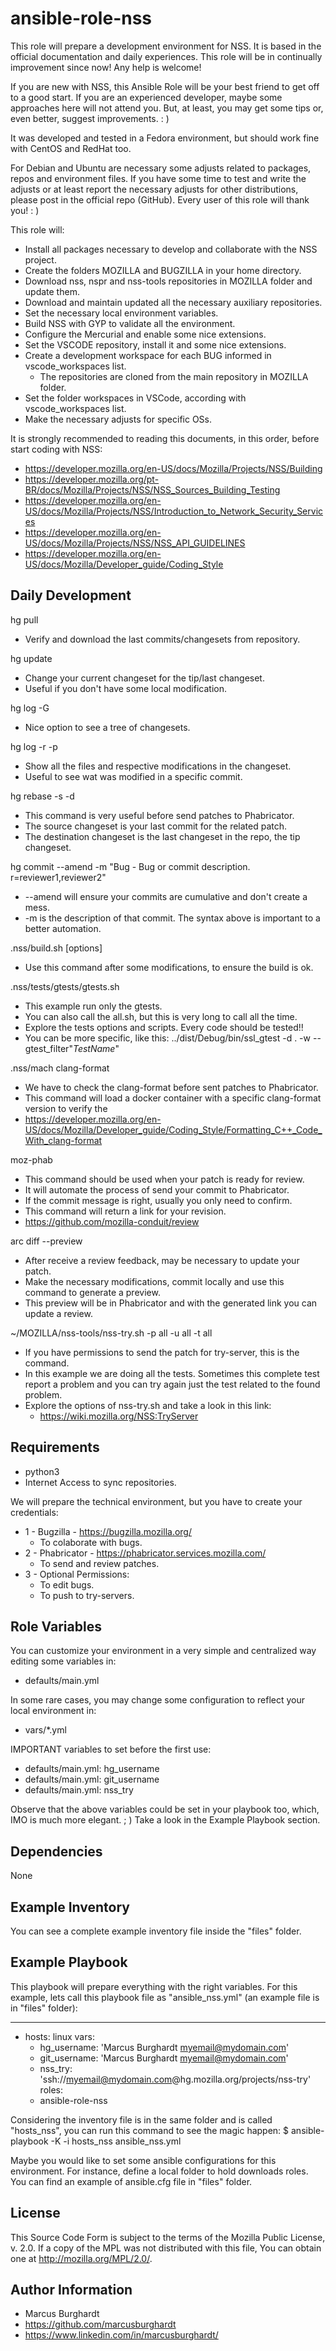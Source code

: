 ansible-role-nss
=========

This role will prepare a development environment for NSS.
It is based in the official documentation and daily experiences.
This role will be in continually improvement since now! Any help is welcome!

If you are new with NSS, this Ansible Role will be your best friend to get off to a good start.
If you are an experienced developer, maybe some approaches here will not attend you.
But, at least, you may get some tips or, even better, suggest improvements. : )

It was developed and tested in a Fedora environment, but should work fine
with CentOS and RedHat too.

For Debian and Ubuntu are necessary some adjusts related to packages, repos
and environment files. If you have some time to test and write the adjusts or
at least report the necessary adjusts for other distributions, please post in the
official repo (GitHub). Every user of this role will thank you! : )

This role will:
- Install all packages necessary to develop and collaborate with the NSS project.
- Create the folders MOZILLA and BUGZILLA in your home directory.
- Download nss, nspr and nss-tools repositories in MOZILLA folder and update them.
- Download and maintain updated all the necessary auxiliary repositories.
- Set the necessary local environment variables.
- Build NSS with GYP to validate all the environment.
- Configure the Mercurial and enable some nice extensions.
- Set the VSCODE repository, install it and some nice extensions.
- Create a development workspace for each BUG informed in vscode_workspaces list.
	- The repositories are cloned from the main repository in MOZILLA folder.
- Set the folder workspaces in VSCode, according with vscode_workspaces list.
- Make the necessary adjusts for specific OSs.

It is strongly recommended to reading this documents, in this order, before start coding with NSS:
- https://developer.mozilla.org/en-US/docs/Mozilla/Projects/NSS/Building
- https://developer.mozilla.org/pt-BR/docs/Mozilla/Projects/NSS/NSS_Sources_Building_Testing
- https://developer.mozilla.org/en-US/docs/Mozilla/Projects/NSS/Introduction_to_Network_Security_Services
- https://developer.mozilla.org/en-US/docs/Mozilla/Projects/NSS/NSS_API_GUIDELINES
- https://developer.mozilla.org/en-US/docs/Mozilla/Developer_guide/Coding_Style

Daily Development
------------

hg pull
- Verify and download the last commits/changesets from repository.

hg update
- Change your current changeset for the tip/last changeset.
- Useful if you don't have some local modification.

hg log -G
- Nice option to see a tree of changesets.

hg log -r <changeset> -p
- Show all the files and respective modifications in the changeset.
- Useful to see wat was modified in a specific commit.

hg rebase -s <source changeset> -d <destination changeset>
- This command is very useful before send patches to Phabricator.
- The source changeset is your last commit for the related patch.
- The destination changeset is the last changeset in the repo, the tip changeset.

hg commit --amend -m "Bug <BugID> - Bug or commit description. r=reviewer1,reviewer2"
- --amend will ensure your commits are cumulative and don't create a mess.
- -m is the description of that commit. The syntax above is important to a better automation.

.nss/build.sh [options]
- Use this command after some modifications, to ensure the build is ok.

.nss/tests/gtests/gtests.sh
- This example run only the gtests.
- You can also call the all.sh, but this is very long to call all the time.
- Explore the tests options and scripts. Every code should be tested!!
- You can be more specific, like this: ../dist/Debug/bin/ssl_gtest -d . -w --gtest_filter"*TestName*"

.nss/mach clang-format <modified file>
- We have to check the clang-format before sent patches to Phabricator.
- This command will load a docker container with a specific clang-format version to verify
  the <modified file>
- https://developer.mozilla.org/en-US/docs/Mozilla/Developer_guide/Coding_Style/Formatting_C++_Code_With_clang-format

moz-phab
- This command should be used when your patch is ready for review.
- It will automate the process of send your commit to Phabricator.
- If the commit message is right, usually you only need to confirm.
- This command will return a link for your revision.
- https://github.com/mozilla-conduit/review

arc diff --preview
- After receive a review feedback, may be necessary to update your patch.
- Make the necessary modifications, commit locally and use this command to generate a preview.
- This preview will be in Phabricator and with the generated link you can update a review.

~/MOZILLA/nss-tools/nss-try.sh -p all -u all -t all
- If you have permissions to send the patch for try-server, this is the command.
- In this example we are doing all the tests. Sometimes this complete test report a problem
  and you can try again just the test related to the found problem.
- Explore the options of nss-try.sh and take a look in this link:
  - https://wiki.mozilla.org/NSS:TryServer

Requirements
------------

- python3
- Internet Access to sync repositories.

We will prepare the technical environment, but you have to create your credentials:
- 1 - Bugzilla - https://bugzilla.mozilla.org/
	- To colaborate with bugs.
- 2 - Phabricator - https://phabricator.services.mozilla.com/ 
	- To send and review patches.
- 3 - Optional Permissions:
	- To edit bugs.
	- To push to try-servers.

Role Variables
--------------

You can customize your environment in a very simple and centralized way editing some variables in:
- defaults/main.yml

In some rare cases, you may change some configuration to reflect your local environment in:
- vars/*.yml

IMPORTANT variables to set before the first use:
- defaults/main.yml: hg_username
- defaults/main.yml: git_username
- defaults/main.yml: nss_try

Observe that the above variables could be set in your playbook too, which, IMO is much more elegant. ; )
Take a look in the Example Playbook section.

Dependencies
------------

None

Example Inventory
----------------

You can see a complete example inventory file inside the "files" folder.

Example Playbook
----------------

This playbook will prepare everything with the right variables. For this example, lets call
this playbook file as "ansible_nss.yml" (an example file is in "files" folder):

---
- hosts: linux
  vars:
    - hg_username: 'Marcus Burghardt <myemail@mydomain.com>'
    - git_username: 'Marcus Burghardt <myemail@mydomain.com>'
    - nss_try: 'ssh://myemail@mydomain.com@hg.mozilla.org/projects/nss-try'
  roles:
    - ansible-role-nss

Considering the inventory file is in the same folder and is called "hosts_nss", you can run
this command to see the magic happen:
$ ansible-playbook -K -i hosts_nss ansible_nss.yml

Maybe you would like to set some ansible configurations for this environment.
For instance, define a local folder to hold downloads roles. You can find an example of
ansible.cfg file in "files" folder.

License
-------

This Source Code Form is subject to the terms of the Mozilla Public
License, v. 2.0. If a copy of the MPL was not distributed with this
file, You can obtain one at http://mozilla.org/MPL/2.0/.

Author Information
------------------

- Marcus Burghardt
- https://github.com/marcusburghardt
- https://www.linkedin.com/in/marcusburghardt/
